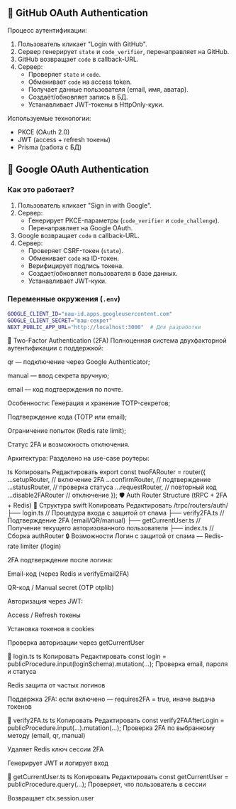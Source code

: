 ## 🔑 GitHub OAuth Authentication

Процесс аутентификации:
1. Пользователь кликает "Login with GitHub".
2. Сервер генерирует `state` и `code_verifier`, перенаправляет на GitHub.
3. GitHub возвращает `code` в callback-URL.
4. Сервер:
    - Проверяет `state` и `code`.
    - Обменивает `code` на access token.
    - Получает данные пользователя (email, имя, аватар).
    - Создаёт/обновляет запись в БД.
    - Устанавливает JWT-токены в HttpOnly-куки.

Используемые технологии:
- PKCE (OAuth 2.0)
- JWT (access + refresh токены)
- Prisma (работа с БД)

## 🔑 Google OAuth Authentication

### Как это работает?
1. Пользователь кликает "Sign in with Google".
2. Сервер:
    - Генерирует PKCE-параметры (`code_verifier` и `code_challenge`).
    - Перенаправляет на Google OAuth.
3. Google возвращает `code` в callback-URL.
4. Сервер:
    - Проверяет CSRF-токен (`state`).
    - Обменивает `code` на ID-токен.
    - Верифицирует подпись токена.
    - Создает/обновляет пользователя в базе данных.
    - Устанавливает JWT-куки.

### Переменные окружения (`.env`)
```bash
GOOGLE_CLIENT_ID="ваш-id.apps.googleusercontent.com"
GOOGLE_CLIENT_SECRET="ваш-секрет"
NEXT_PUBLIC_APP_URL="http://localhost:3000"  # Для разработки
```

🔐 Two-Factor Authentication (2FA)
Полноценная система двухфакторной аутентификации с поддержкой:

qr — подключение через Google Authenticator;

manual — ввод секрета вручную;

email — код подтверждения по почте.

Особенности:
Генерация и хранение TOTP-секретов;

Подтверждение кода (TOTP или email);

Ограничение попыток (Redis rate limit);

Статус 2FA и возможность отключения.

Архитектура:
Разделено на use-case роутеры:

ts
Копировать
Редактировать
export const twoFARouter = router({
  ...setupRouter,     // включение 2FA
  ...confirmRouter,   // подтверждение
  ...statusRouter,    // проверка статуса
  ...requestRouter,   // повторный код
  ...disable2FARouter // отключение
});
🛡️ Auth Router Structure (tRPC + 2FA + Redis)
📁 Структура
swift
Копировать
Редактировать
/trpc/routers/auth/
├── login.ts               // Процедура входа с защитой от спама
├── verify2FA.ts           // Подтверждение 2FA (email/QR/manual)
├── getCurrentUser.ts      // Получение текущего авторизованного пользователя
├── index.ts               // Сборка authRouter
🔒 Возможности
Логин с защитой от спама — Redis-rate limiter (/login)

2FA подтверждение после логина:

Email-код (через Redis и verifyEmail2FA)

QR-код / Manual secret (OTP otplib)

Авторизация через JWT:

Access / Refresh токены

Установка токенов в cookies

Проверка авторизации через getCurrentUser

🔄 login.ts
ts
Копировать
Редактировать
const login = publicProcedure.input(loginSchema).mutation(...);
Проверка email, пароля и статуса

Redis защита от частых логинов

Поддержка 2FA: если включено — requires2FA = true, иначе выдача токенов

🔁 verify2FA.ts
ts
Копировать
Редактировать
const verify2FAAfterLogin = publicProcedure.input(...).mutation(...);
Проверка 2FA по выбранному методу (email, qr, manual)

Удаляет Redis ключ сессии 2FA

Генерирует JWT и логирует вход

👤 getCurrentUser.ts
ts
Копировать
Редактировать
const getCurrentUser = publicProcedure.query(...);
Проверяет, что пользователь в сессии

Возвращает ctx.session.user
